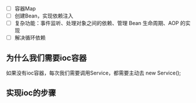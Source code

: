 

- [ ] 容器Map
- [ ] 创建Bean，实现依赖注入
- [ ] 复杂功能：事件监听、处理对象之间的依赖、管理 Bean 生命周期、AOP 的实现
- [ ] 解决循环依赖

## 为什么我们需要ioc容器

如果没有ioc容器，每次我们需要调用Service，都需要主动去 new Service();

## 实现ioc的步骤

